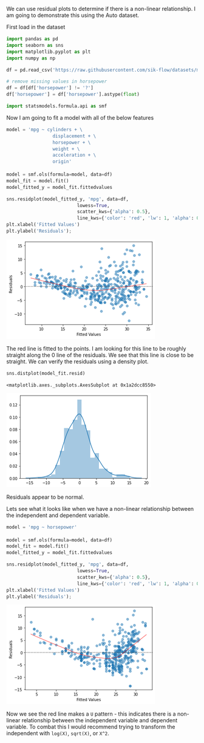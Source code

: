 We can use residual plots to determine if there is a non-linear relationship.  I am going to demonstrate this using the Auto dataset. 

First load in the dataset


```python
import pandas as pd
import seaborn as sns 
import matplotlib.pyplot as plt
import numpy as np
```


```python
df = pd.read_csv('https://raw.githubusercontent.com/sik-flow/datasets/master/auto-mpg.csv')
```


```python
# remove missing values in horsepower
df = df[df['horsepower'] != '?']
df['horsepower'] = df['horsepower'].astype(float)
```


```python
import statsmodels.formula.api as smf
```

Now I am going to fit a model with all of the below features


```python
model = 'mpg ~ cylinders + \
                 displacement + \
                 horsepower + \
                 weight + \
                 acceleration + \
                 origin'

model = smf.ols(formula=model, data=df)
model_fit = model.fit()
model_fitted_y = model_fit.fittedvalues
```


```python
sns.residplot(model_fitted_y, 'mpg', data=df, 
                          lowess=True, 
                          scatter_kws={'alpha': 0.5}, 
                          line_kws={'color': 'red', 'lw': 1, 'alpha': 0.8})
plt.xlabel('Fitted Values')
plt.ylabel('Residuals');
```


![png](Linearity_files/Linearity_7_0.png)


The red line is fitted to the points.  I am looking for this line to be roughly straight along the 0 line of the residuals.  We see that this line is close to be straight.  We can verify the residuals using a density plot. 


```python
sns.distplot(model_fit.resid)
```




    <matplotlib.axes._subplots.AxesSubplot at 0x1a2dcc8550>




![png](Linearity_files/Linearity_9_1.png)


Residuals appear to be normal.  

Lets see what it looks like when we have a non-linear relationship between the independent and dependent variable. 


```python
model = 'mpg ~ horsepower'

model = smf.ols(formula=model, data=df)
model_fit = model.fit()
model_fitted_y = model_fit.fittedvalues
```


```python
sns.residplot(model_fitted_y, 'mpg', data=df, 
                          lowess=True, 
                          scatter_kws={'alpha': 0.5}, 
                          line_kws={'color': 'red', 'lw': 1, 'alpha': 0.8})
plt.xlabel('Fitted Values')
plt.ylabel('Residuals');
```


![png](Linearity_files/Linearity_13_0.png)


Now we see the red line makes a `U` pattern - this indicates there is a non-linear relationship between the independent variable and dependent variable.  To combat this I would recommend trying to transform the independent with `log(X)`, `sqrt(X)`, or `X^2`. 
